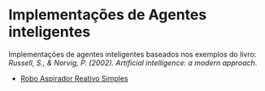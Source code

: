 # Implementações de Agentes inteligentes

Implementações de agentes inteligentes baseados nos exemplos do livro: *Russell, S., & Norvig, P. (2002). Artificial intelligence: a modern approach*.

- [Robo Aspirador Reativo Simples](robo-aspirador-reativo-simples/)


